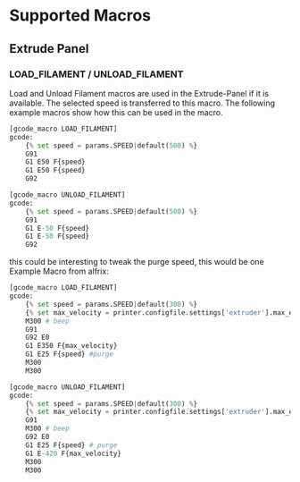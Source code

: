 # Supported Macros

## Extrude Panel

### LOAD_FILAMENT / UNLOAD_FILAMENT
Load and Unload Filament macros are used in the Extrude-Panel if it is available.
The selected speed is transferred to this macro.
The following example macros show how this can be used in the macro.

```py
[gcode_macro LOAD_FILAMENT]
gcode:
    {% set speed = params.SPEED|default(500) %}
    G91
    G1 E50 F{speed}
    G1 E50 F{speed}
    G92
```
```py
[gcode_macro UNLOAD_FILAMENT]
gcode:
    {% set speed = params.SPEED|default(500) %}
    G91
    G1 E-50 F{speed}
    G1 E-50 F{speed}
    G92
```

this could be interesting to tweak the purge speed, this would be one Example Macro from alfrix:

```py
[gcode_macro LOAD_FILAMENT]
gcode:
    {% set speed = params.SPEED|default(300) %}
    {% set max_velocity = printer.configfile.settings['extruder'].max_extrude_only_velocity %}
    M300 # beep
    G91
    G92 E0
    G1 E350 F{max_velocity}
    G1 E25 F{speed} #purge
    M300
    M300
```

```py
[gcode_macro UNLOAD_FILAMENT]
gcode:
    {% set speed = params.SPEED|default(300) %}
    {% set max_velocity = printer.configfile.settings['extruder'].max_extrude_only_velocity %}
    G91
    M300 # beep
    G92 E0
    G1 E25 F{speed} # purge
    G1 E-420 F{max_velocity}
    M300
    M300
```
